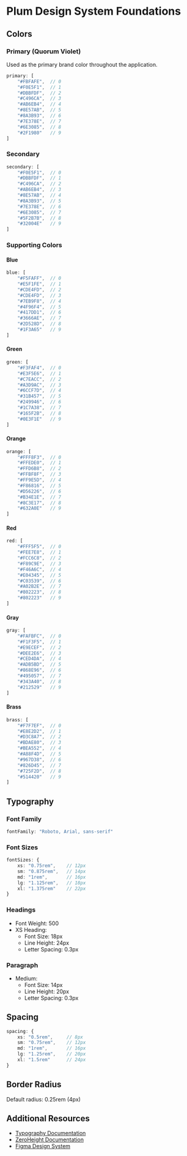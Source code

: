 # Plum Design System Foundations

## Colors

### Primary (Quorum Violet)
Used as the primary brand color throughout the application.
```typescript
primary: [
    "#FBFAFE",  // 0
    "#F0E5F1",  // 1
    "#DBBFDF",  // 2
    "#C496CA",  // 3
    "#AB6EB4",  // 4
    "#8E57AB",  // 5
    "#8A3B93",  // 6
    "#7E378E",  // 7
    "#6E3085",  // 8
    "#2F1980"   // 9
]
```

### Secondary
```typescript
secondary: [
    "#F0E5F1",  // 0
    "#DBBFDF",  // 1
    "#C496CA",  // 2
    "#AB6EB4",  // 3
    "#8E57AB",  // 4
    "#8A3B93",  // 5
    "#7E378E",  // 6
    "#6E3085",  // 7
    "#5F2B7B",  // 8
    "#32004E"   // 9
]
```

### Supporting Colors

#### Blue
```typescript
blue: [
    "#F5FAFF",  // 0
    "#E5F1FE",  // 1
    "#CDE4FD",  // 2
    "#CDE4FD",  // 3
    "#7EB9F8",  // 4
    "#4F96F4",  // 5
    "#417DD1",  // 6
    "#3666AE",  // 7
    "#2D528D",  // 8
    "#1F3A65"   // 9
]
```

#### Green
```typescript
green: [
    "#F3FAF4",  // 0
    "#E3F5E6",  // 1
    "#C7EACC",  // 2
    "#A3D9AC",  // 3
    "#6CCF7D",  // 4
    "#31B457",  // 5
    "#249946",  // 6
    "#1C7A38",  // 7
    "#165F2B",  // 8
    "#0E3F1E"   // 9
]
```

#### Orange
```typescript
orange: [
    "#FFF8F3",  // 0
    "#FFEDE0",  // 1
    "#FFD6B8",  // 2
    "#FFBF8F",  // 3
    "#FF9E5D",  // 4
    "#F86816",  // 5
    "#D56226",  // 6
    "#B34E1E",  // 7
    "#8C3E17",  // 8
    "#632A0E"   // 9
]
```

#### Red
```typescript
red: [
    "#FFF5F5",  // 0
    "#FEE7E8",  // 1
    "#FCC6C8",  // 2
    "#F89C9E",  // 3
    "#F46A6C",  // 4
    "#E04345",  // 5
    "#C03539",  // 6
    "#A02B2E",  // 7
    "#802223",  // 8
    "#802223"   // 9
]
```

#### Gray
```typescript
gray: [
    "#FAFBFC",  // 0
    "#F1F3F5",  // 1
    "#E9ECEF",  // 2
    "#DEE2E6",  // 3
    "#CED4DA",  // 4
    "#ADB5BD",  // 5
    "#868E96",  // 6
    "#495057",  // 7
    "#343A40",  // 8
    "#212529"   // 9
]
```

#### Brass
```typescript
brass: [
    "#F7F7EF",  // 0
    "#E8E2D2",  // 1
    "#D3C8A7",  // 2
    "#BDAE80",  // 3
    "#BEA552",  // 4
    "#A88F4D",  // 5
    "#967D38",  // 6
    "#826D45",  // 7
    "#725F2D",  // 8
    "#514420"   // 9
]
```

## Typography

### Font Family
```typescript
fontFamily: "Roboto, Arial, sans-serif"
```

### Font Sizes
```typescript
fontSizes: {
    xs: "0.75rem",    // 12px
    sm: "0.875rem",   // 14px
    md: "1rem",       // 16px
    lg: "1.125rem",   // 18px
    xl: "1.375rem"    // 22px
}
```

### Headings
- Font Weight: 500
- XS Heading:
  - Font Size: 18px
  - Line Height: 24px
  - Letter Spacing: 0.3px

### Paragraph
- Medium:
  - Font Size: 14px
  - Line Height: 20px
  - Letter Spacing: 0.3px

## Spacing
```typescript
spacing: {
    xs: "0.5rem",     // 8px
    sm: "0.75rem",    // 12px
    md: "1rem",       // 16px
    lg: "1.25rem",    // 20px
    xl: "1.5rem"      // 24px
}
```

## Border Radius
Default radius: 0.25rem (4px)

## Additional Resources
- [Typography Documentation](https://plum.quorum.us/4a128e208/p/642274-typography/b/114c78)
- [ZeroHeight Documentation](https://plum.quorum.us/)
- [Figma Design System](https://www.figma.com/design/mjUSsYy7JxOtylceOQgr3r/Design-System)